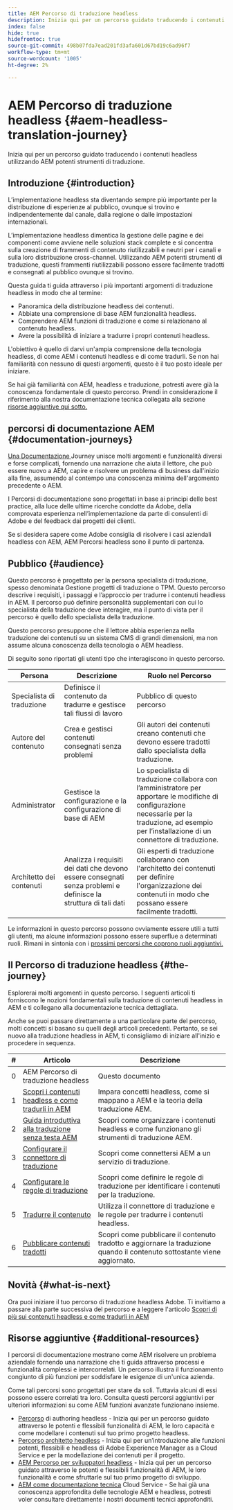 ```yaml
---
title: AEM Percorso di traduzione headless
description: Inizia qui per un percorso guidato traducendo i contenuti headless utilizzando AEM potenti strumenti di traduzione.
index: false
hide: true
hidefromtoc: true
source-git-commit: 498b07fda7ead201fd3afa601d67bd19c6ad96f7
workflow-type: tm+mt
source-wordcount: '1005'
ht-degree: 2%

---
```


# AEM Percorso di traduzione headless {#aem-headless-translation-journey}

Inizia qui per un percorso guidato traducendo i contenuti headless utilizzando AEM potenti strumenti di traduzione.

## Introduzione {#introduction}

L’implementazione headless sta diventando sempre più importante per la distribuzione di esperienze al pubblico, ovunque si trovino e indipendentemente dal canale, dalla regione o dalle impostazioni internazionali.

L’implementazione headless dimentica la gestione delle pagine e dei componenti come avviene nelle soluzioni stack complete e si concentra sulla creazione di frammenti di contenuto riutilizzabili e neutri per i canali e sulla loro distribuzione cross-channel. Utilizzando AEM potenti strumenti di traduzione, questi frammenti riutilizzabili possono essere facilmente tradotti e consegnati al pubblico ovunque si trovino.

Questa guida ti guida attraverso i più importanti argomenti di traduzione headless in modo che al termine:

* Panoramica della distribuzione headless dei contenuti.
* Abbiate una comprensione di base AEM funzionalità headless.
* Comprendere AEM funzioni di traduzione e come si relazionano al contenuto headless.
* Avere la possibilità di iniziare a tradurre i propri contenuti headless.

L&#39;obiettivo è quello di darvi un&#39;ampia comprensione della tecnologia headless, di come AEM i contenuti headless e di come tradurli. Se non hai familiarità con nessuno di questi argomenti, questo è il tuo posto ideale per iniziare.

Se hai già familiarità con AEM, headless e traduzione, potresti avere già la conoscenza fondamentale di questo percorso. Prendi in considerazione il riferimento alla nostra documentazione tecnica collegata alla sezione [risorse aggiuntive qui sotto.](#additional-resources)

## percorsi di documentazione AEM {#documentation-journeys}

[Una Documentazione ](/help/journey-documentation/home.md) Journey unisce molti argomenti e funzionalità diversi e forse complicati, fornendo una narrazione che aiuta il lettore, che può essere nuovo a AEM, capire e risolvere un problema di business dall&#39;inizio alla fine, assumendo al contempo una conoscenza minima dell&#39;argomento precedente o AEM.

I Percorsi di documentazione sono progettati in base ai principi delle best practice, alla luce delle ultime ricerche condotte da Adobe, della comprovata esperienza nell’implementazione da parte di consulenti di Adobe e del feedback dai progetti dei clienti.

Se si desidera sapere come Adobe consiglia di risolvere i casi aziendali headless con AEM, AEM Percorsi headless sono il punto di partenza.

## Pubblico {#audience}

Questo percorso è progettato per la persona specialista di traduzione, spesso denominata Gestione progetti di traduzione o TPM. Questo percorso descrive i requisiti, i passaggi e l’approccio per tradurre i contenuti headless in AEM. Il percorso può definire personalità supplementari con cui lo specialista della traduzione deve interagire, ma il punto di vista per il percorso è quello dello specialista della traduzione.

Questo percorso presuppone che il lettore abbia esperienza nella traduzione dei contenuti su un sistema CMS di grandi dimensioni, ma non assume alcuna conoscenza della tecnologia o AEM headless.

Di seguito sono riportati gli utenti tipo che interagiscono in questo percorso.

| Persona | Descrizione | Ruolo nel Percorso |
|---|---|---|
| Specialista di traduzione | Definisce il contenuto da tradurre e gestisce tali flussi di lavoro | Pubblico di questo percorso |
| Autore del contenuto | Crea e gestisci contenuti consegnati senza problemi | Gli autori dei contenuti creano contenuti che devono essere tradotti dallo specialista della traduzione. |
| Administrator | Gestisce la configurazione e la configurazione di base di AEM | Lo specialista di traduzione collabora con l’amministratore per apportare le modifiche di configurazione necessarie per la traduzione, ad esempio per l’installazione di un connettore di traduzione. |
| Architetto dei contenuti | Analizza i requisiti dei dati che devono essere consegnati senza problemi e definisce la struttura di tali dati | Gli esperti di traduzione collaborano con l&#39;architetto dei contenuti per definire l&#39;organizzazione dei contenuti in modo che possano essere facilmente tradotti. |

Le informazioni in questo percorso possono ovviamente essere utili a tutti gli utenti, ma alcune informazioni possono essere superflue a determinati ruoli. Rimani in sintonia con i [prossimi percorsi che coprono ruoli aggiuntivi.](/help/journey-documentation/home.md#journeys)

## Il Percorso di traduzione headless {#the-journey}

Esplorerai molti argomenti in questo percorso. I seguenti articoli ti forniscono le nozioni fondamentali sulla traduzione di contenuti headless in AEM e ti collegano alla documentazione tecnica dettagliata.

Anche se puoi passare direttamente a una particolare parte del percorso, molti concetti si basano su quelli degli articoli precedenti. Pertanto, se sei nuovo alla traduzione headless in AEM, ti consigliamo di iniziare all&#39;inizio e procedere in sequenza.

| # | Articolo | Descrizione |
|---|---|---|
| 0 | AEM Percorso di traduzione headless | Questo documento |
| 1 | [Scopri i contenuti headless e come tradurli in AEM](learn-about.md) | Impara concetti headless, come si mappano a AEM e la teoria della traduzione AEM. |
| 2 | [Guida introduttiva alla traduzione senza testa AEM](getting-started.md) | Scopri come organizzare i contenuti headless e come funzionano gli strumenti di traduzione AEM. |
| 3 | [Configurare il connettore di traduzione](configure-connector.md) | Scopri come connettersi AEM a un servizio di traduzione. |
| 4 | [Configurare le regole di traduzione](translation-rules.md) | Scopri come definire le regole di traduzione per identificare i contenuti per la traduzione. |
| 5 | [Tradurre il contenuto](translate-content.md) | Utilizza il connettore di traduzione e le regole per tradurre i contenuti headless. |
| 6 | [Pubblicare contenuti tradotti](publish-content.md) | Scopri come pubblicare il contenuto tradotto e aggiornare la traduzione quando il contenuto sottostante viene aggiornato. |

## Novità {#what-is-next}

Ora puoi iniziare il tuo percorso di traduzione headless Adobe. Ti invitiamo a passare alla parte successiva del percorso e a leggere l&#39;articolo [Scopri di più sui contenuti headless e come tradurli in AEM](learn-about.md)

## Risorse aggiuntive {#additional-resources}

I percorsi di documentazione mostrano come AEM risolvere un problema aziendale fornendo una narrazione che ti guida attraverso processi e funzionalità complessi e intercorrelati. Un percorso illustra il funzionamento congiunto di più funzioni per soddisfare le esigenze di un&#39;unica azienda.

Come tali percorsi sono progettati per stare da soli. Tuttavia alcuni di essi possono essere correlati tra loro. Consulta questi percorsi aggiuntivi per ulteriori informazioni su come AEM funzioni avanzate funzionano insieme.

* [Percorso](/help/journey-headless/author/overview.md)  di authoring headless - Inizia qui per un percorso guidato attraverso le potenti e flessibili funzionalità di AEM, le loro capacità e come modellare i contenuti sul tuo primo progetto headless.
* [Percorso architetto headless](/help/journey-headless/architect/overview.md)  - Inizia qui per un’introduzione alle funzioni potenti, flessibili e headless di Adobe Experience Manager as a Cloud Service e per la modellazione dei contenuti per il progetto.
* [AEM Percorso per sviluppatori headless](/help/journey-headless/developer/overview.md)  - Inizia qui per un percorso guidato attraverso le potenti e flessibili funzionalità di AEM, le loro funzionalità e come sfruttarle sul tuo primo progetto di sviluppo.
* [AEM come documentazione tecnica](https://experienceleague.adobe.com/docs/experience-manager-cloud-service.html?lang=it)  Cloud Service - Se hai già una conoscenza approfondita delle tecnologie AEM e headless, potresti voler consultare direttamente i nostri documenti tecnici approfonditi.
